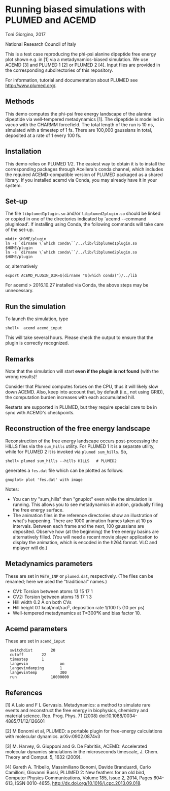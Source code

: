 Running biased simulations with PLUMED and ACEMD
=======================

Toni Giorgino, 2017

National Research Council of Italy


This is a test case reproducing the phi-psi alanine dipeptide free
energy plot shown e.g. in [1] via a metadynamics-biased simulation.
We use ACEMD [3] and PLUMED 1 [2] or PLUMED 2 [4].  Input files are
provided in the corresponding subdirectories of this repository.

For information, tutorial and documentation about PLUMED see
http://www.plumed.org/.


Methods
-------

This demo computes the phi-psi free energy landscape of the alanine
dipeptide via well-tempered metadynamics [1]. The dipeptide is
modelled in vacuo with the CHARMM forcefield.  The total length of the
run is 10 ns, simulated with a timestep of 1 fs. There are 100,000
gaussians in total, deposited at a rate of 1 every 100 fs.


Installation
------------

This demo relies on PLUMED 1/2. The easiest way to obtain it is to
install the corresponding packages through Acellera's conda channel,
which includes the required ACEMD-compatible version of PLUMED
packaged as a shared library. If you installed acemd via Conda, you
may already have it in your system.



Set-up
------

The file `libplumed1plugin.so` and/or `libplumed2plugin.so` should be
linked or copied in one of the directories indicated by `acemd
--command pluginload'.  If installing using Conda, the following
commands will take care of the set-up.

    mkdir $HOME/plugin
    ln -s `dirname \`which conda\``/../lib/libplumed1plugin.so $HOME/plugin
    ln -s `dirname \`which conda\``/../lib/libplumed2plugin.so $HOME/plugin
	
or, alternatively

    export ACEMD_PLUGIN_DIR=$(dirname "$(which conda)")/../lib

For acemd > 2016.10.27 installed via Conda, the above steps may be
unnecessary.



Run the simulation
------------------

To launch the simulation, type

	shell>  acemd acemd_input

This will take several hours. Please check the output to ensure that
the plugin is correctly recognized.




Remarks
-------

Note that the simulation will start **even if the plugin is not
found** (with the wrong results)!

Consider that Plumed computes forces on the CPU, thus it will likely
slow down ACEMD. Also, keep into account that, by default (i.e., not
using GRID), the computation burden increases with each accumulated
hill.

Restarts are supported in PLUMED, but they require special care to be
in sync with ACEMD's checkpoints. 



Reconstruction of the free energy landscape
--------------------------

Reconstruction of the free energy landscape occurs post-processing the
HILLS files via the `sum_hills` utility. For PLUMED 1 it is a separate
utility, while for PLUMED 2 it is invoked via `plumed sum_hills`. So,

    shell> plumed sum_hills --hills HILLS   # PLUMED2

generates a `fes.dat` file which can be plotted as follows:

    gnuplot> plot 'fes.dat' with image
	

Notes:

 * You can try "sum_hills" then "gnuplot" even while the simulation is
   running. This allows you to see metadynamics in action, gradually
   filling the free energy surface.
 * The animation files in the reference directories show an
   illustration of what's happening. There are 1000 animation frames
   taken at 10 ps intervals. Between each frame and the next, 100
   gaussians are deposited. Observe how (at the beginning) the free
   energy basins are alternatively filled. (You will need a recent
   movie player application to display the animation, which is encoded
   in the h264 format. VLC and mplayer will do.)





Metadynamics parameters
-----------------------

These are set in `META_INP` or `plumed.dat`, respectively. (The files
can be renamed; here we used the "traditional" names.)

 * CV1: Torsion between atoms 13 15 17 1
 * CV2: Torsion between atoms 15 17 1  3
 * Hill width 0.2 Å on both CVs
 * Hill height 0.1 kcal/mol/rad², deposition rate 1/100 fs  (10 per ps)
 * Well-tempered metadynamics at T=300°K and bias factor 10.
 
 

Acemd parameters
----------------

These are set in `acemd_input`

```
  switchdist 		20
  cutoff 		22
  timestep 		1
  langevin            	on
  langevindamping     	1
  langevintemp        	300
  run	     		10000000
```








References
----------

[1] A Laio and F L Gervasio. Metadynamics: a method to simulate rare
events and reconstruct the free energy in biophysics, chemistry and
material science. Rep. Prog. Phys. 71 (2008)
doi:10.1088/0034-4885/71/12/126601

[2] M Bonomi et al, PLUMED: a portable plugin for free-energy
calculations with molecular dynamics. arXiv:0902.0874v3

[3] M. Harvey, G. Giupponi and G. De Fabritiis, ACEMD: Accelerated
molecular dynamics simulations in the microseconds timescale,
J. Chem. Theory and Comput. 5, 1632 (2009).

[4] Gareth A. Tribello, Massimiliano Bonomi, Davide Branduardi, Carlo
Camilloni, Giovanni Bussi, PLUMED 2: New feathers for an old bird,
Computer Physics Communications, Volume 185, Issue 2, 2014, Pages
604-613, ISSN 0010-4655, http://dx.doi.org/10.1016/j.cpc.2013.09.018.



